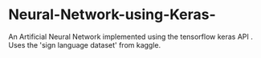 # Neural-Network-using-Keras-
An Artificial Neural Network implemented using the tensorflow keras API . Uses the 'sign language dataset' from kaggle. 

